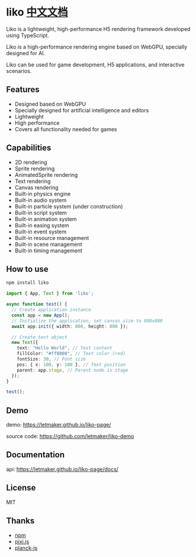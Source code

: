 # liko [中文文档](README-CN.md)
Liko is a lightweight, high-performance H5 rendering framework developed using TypeScript.

Liko is a high-performance rendering engine based on WebGPU, specially designed for AI.

Liko can be used for game development, H5 applications, and interactive scenarios.

## Features
- Designed based on WebGPU
- Specially designed for artificial intelligence and editors
- Lightweight
- High performance
- Covers all functionality needed for games

## Capabilities
- 2D rendering
- Sprite rendering
- AnimatedSprite rendering
- Text rendering
- Canvas rendering
- Built-in physics engine
- Built-in audio system
- Built-in particle system (under construction)
- Built-in script system
- Built-in animation system
- Built-in easing system
- Built-in event system
- Built-in resource management
- Built-in scene management
- Built-in timing management

## How to use

```bash
npm install liko
```

```typescript
import { App, Text } from 'liko';

async function test() {
  // Create application instance
  const app = new App();
  // Initialize the application, set canvas size to 800x800
  await app.init({ width: 800, height: 800 });

  // Create text object
  new Text({
    text: "Hello World", // Text content
    fillColor: "#ff0000", // Text color (red)
    fontSize: 30, // Font size
    pos: { x: 100, y: 100 }, // Text position
    parent: app.stage, // Parent node is stage
  });
}

test();
```


## Demo
demo:
https://letmaker.github.io/liko-page/

source code:
https://github.com/letmaker/liko-demo

## Documentation
api:
https://letmaker.github.io/liko-page/docs/


## License
MIT

## Thanks
- [npm](https://www.npmjs.com/package/liko)
- [pixi.js](https://github.com/pixijs/pixijs)
- [planck-js](https://github.com/piqnt/planck.js)